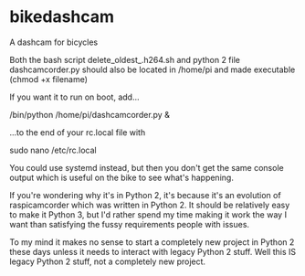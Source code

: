 # bikedashcam
A dashcam for bicycles

Both the bash script delete_oldest_.h264.sh and python 2 file dashcamcorder.py 
should also be located in /home/pi and made executable (chmod +x filename)

If you want it to run on boot, add...

/bin/python /home/pi/dashcamcorder.py &

...to the end of your rc.local file with

sudo nano /etc/rc.local

You could use systemd instead, but then you don't get the same console output which is useful on the bike to see what's happening.

If you're wondering why it's in Python 2, it's because it's an evolution of raspicamcorder which was written in Python 2.
It should be relatively easy to make it Python 3, but I'd rather spend my time making it work the way I want than satisfying the fussy requirements people with issues.

To my mind it makes no sense to start a completely new project in Python 2 these days unless it needs to interact with legacy Python 2 stuff. Well this IS legacy Python 2 stuff, not a completely new project.

